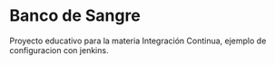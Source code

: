 # Banco de Sangre
Proyecto educativo para la materia Integración Continua, ejemplo de configuracion con jenkins.
